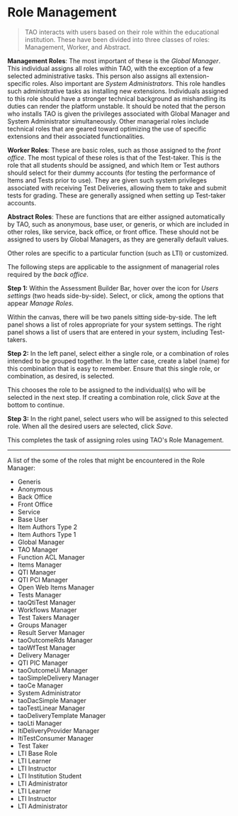 <!--
    created_at: 2015-05-15
    authors:         
      - Ben Angel    
--> 

# Role Management

>TAO interacts with users based on their role within the educational institution. These have been divided into three classes of roles: Management, Worker, and Abstract.

**Management Roles**: The most important of these is the *Global Manager*. This individual assigns all roles within TAO, with the exception of a few selected administrative tasks. This person also assigns all extension-specific roles. Also important are *System Administrators*. This role handles such administrative tasks as installing new extensions. Individuals assigned to this role should have a stronger technical background as mishandling its duties can render the platform unstable. It should be noted that the person who installs TAO is given the privileges associated with Global Manager and System Administrator simultaneously. Other managerial roles include technical roles that are geared toward optimizing the use of specific extensions and their associated functionalities.

**Worker Roles**: These are basic roles, such as those assigned to the *front office*. The most typical of these roles is that of the Test-taker. This is the role that all students should be assigned, and which Item or Test authors should select for their dummy accounts (for testing the performance of Items and Tests prior to use). They are given such system privileges associated with receiving Test Deliveries, allowing them to take and submit tests for grading. These are generally assigned when setting up Test-taker accounts.

**Abstract Roles**: These are functions that are either assigned automatically by TAO, such as anonymous, base user, or generis, or which are included in other roles, like service, back office, or front office. These should not be assigned to users by Global Managers, as they are generally default values.

Other roles are specific to a particular function (such as LTI) or customized.

The following steps are applicable to the assignment of managerial roles required by the *back office*.

**Step 1:** Within the Assessment Builder Bar, hover over the icon for *Users settings* (two heads side-by-side). Select, or click, among the options that appear *Manage Roles*.

Within the canvas, there will be two panels sitting side-by-side. The left panel shows a list of roles appropriate for your system settings. The right panel shows a list of users that are entered in your system, including Test-takers.

**Step 2:** In the left panel, select either a single role, or a combination of roles intended to be grouped together. In the latter case, create a label (name) for this combination that is easy to remember. Ensure that this single role, or combination, as desired, is selected.

This chooses the role to be assigned to the individual(s) who will be selected in the next step. If creating a combination role, click *Save* at the bottom to continue.

**Step 3:** In the right panel, select users who will be assigned to this selected role. When all the desired users are selected, click *Save*.

This completes the task of assigning roles using TAO's Role Management.


----------


A list of the some of the roles that might be encountered in the Role Manager:

-  Generis
-  Anonymous
-  Back Office
-  Front Office
-  Service
-  Base User
-  Item Authors Type 2
-  Item Authors Type 1
-  Global Manager
-  TAO Manager
-  Function ACL Manager
-  Items Manager
-  QTI Manager
-  QTI PCI Manager
-  Open Web Items Manager
-  Tests Manager
-  taoQtiTest Manager
-  Workflows Manager
-  Test Takers Manager
-  Groups Manager
-  Result Server Manager
-  taoOutcomeRds Manager
-  taoWfTest Manager
-  Delivery Manager
-  QTI PIC Manager
-  taoOutcomeUi Manager
-  taoSimpleDelivery Manager
-  taoCe Manager
-  System Administrator
-  taoDacSimple Manager
-  taoTestLinear Manager
-  taoDeliveryTemplate Manager
-  taoLti Manager
-  ltiDeliveryProvider Manager
-  ltiTestConsumer Manager
-  Test Taker
-  LTI Base Role
-  LTI Learner
-  LTI Instructor
-  LTI Institution Student
-  LTI Administrator
-  LTI Learner
-  LTI Instructor
-  LTI Administrator